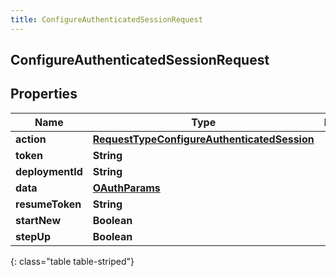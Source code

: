 ```yaml
---
title: ConfigureAuthenticatedSessionRequest
---
```

## ConfigureAuthenticatedSessionRequest


## Properties

| Name | Type | Description | Notes |
| ------------ | ------------- | ------------- | ------------- |
| **action** | <!----><!---->[**RequestTypeConfigureAuthenticatedSession**](RequestTypeConfigureAuthenticatedSession.html)<!----> |  |  |
| **token** | <!----><!---->**String**<!----> |  |  |
| **deploymentId** | <!----><!---->**String**<!----> |  |  |
| **data** | <!----><!---->[**OAuthParams**](oAuthParams.html)<!----> |  |  |
| **resumeToken** | <!----><!---->**String**<!----> |  |  [optional] |
| **startNew** | <!----><!---->**Boolean**<!----> |  |  [optional] |
| **stepUp** | <!----><!---->**Boolean**<!----> |  |  [optional] |
{: class="table table-striped"}



